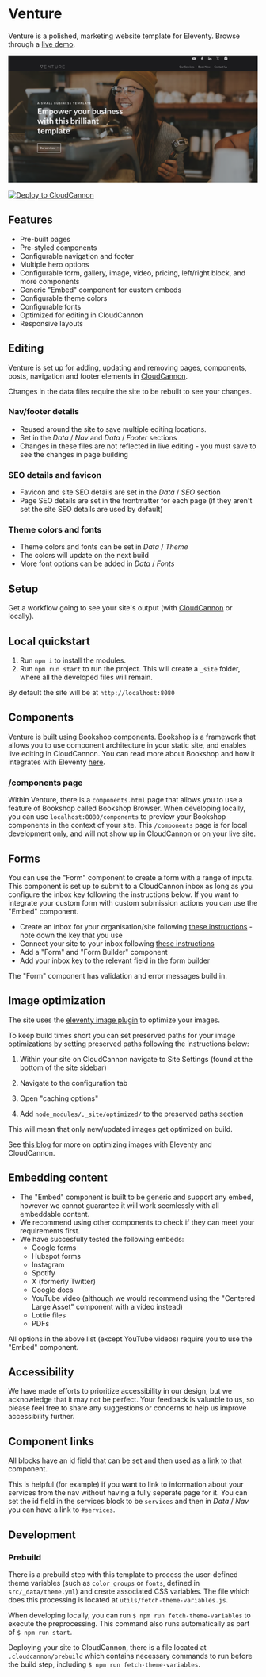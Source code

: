 # Venture

Venture is a polished, marketing website template for Eleventy. Browse through a [live demo](https://spiky-polar.cloudvent.net).

![Small business template screenshot](/src/assets/images/_screenshot.png)

[![Deploy to CloudCannon](https://buttons.cloudcannon.com/deploy.svg)](https://app.cloudcannon.com/register#sites/connect/github/CloudCannon/small-business-template-eleventy)

## Features

- Pre-built pages
- Pre-styled components
- Configurable navigation and footer
- Multiple hero options
- Configurable form, gallery, image, video, pricing, left/right block, and more components
- Generic "Embed" component for custom embeds
- Configurable theme colors
- Configurable fonts
- Optimized for editing in CloudCannon
- Responsive layouts

## Editing

Venture is set up for adding, updating and removing pages, components, posts, navigation and footer elements in [CloudCannon](https://app.cloudcannon.com/).

Changes in the data files require the site to be rebuilt to see your changes.

### Nav/footer details

- Reused around the site to save multiple editing locations.
- Set in the *Data* / *Nav* and *Data* / *Footer* sections
- Changes in these files are not reflected in live editing - you must save to see the changes in page building

### SEO details and favicon

- Favicon and site SEO details are set in the *Data* / *SEO* section
- Page SEO details are set in the frontmatter for each page (if they aren't set the site SEO details are used by default)

### Theme colors and fonts

- Theme colors and fonts can be set in *Data* / *Theme*
- The colors will update on the next build
- More font options can be added in *Data* / *Fonts*

## Setup

Get a workflow going to see your site's output (with [CloudCannon](https://app.cloudcannon.com/) or locally).

## Local quickstart

1. Run `npm i` to install the modules.
2. Run `npm run start` to run the project. This will create a `_site` folder, where all the developed files will remain.

By default the site will be at `http://localhost:8080`

## Components

Venture is built using Bookshop components. Bookshop is a framework that allows you to use component architecture in your static site, and enables live editing in CloudCannon. You can read more about Bookshop and how it integrates with Eleventy [here](https://cloudcannon.com/documentation/guides/bookshop-eleventy-guide/).

### /components page

Within Venture, there is a `components.html` page that allows you to use a feature of Bookshop called Bookshop Browser. When developing locally, you can use `localhost:8080/components` to preview your Bookshop components in the context of your site. This `/components` page is for local development only, and will not show up in CloudCannon or on your live site.

## Forms

You can use the "Form" component to create a form with a range of inputs. This component is set up to submit to a CloudCannon inbox as long as you configure the inbox key following the instructions below. If you want to integrate your custom form with custom submission actions you can use the "Embed" component.

- Create an inbox for your organisation/site following [these instructions](https://cloudcannon.com/documentation/articles/creating-an-inbox-to-receive-your-forms/) - note down the key that you use
- Connect your site to your inbox following [these instructions](https://cloudcannon.com/documentation/articles/connecting-your-site-to-an-inbox/)
- Add a "Form" and "Form Builder" component
- Add your inbox key to the relevant field in the form builder

The "Form" component has validation and error messages build in.

## Image optimization

The site uses the [eleventy image plugin](https://www.11ty.dev/docs/plugins/image/) to optimize your images.

To keep build times short you can set preserved paths for your image optimizations by setting preserved paths following the instructions below:

1. Within your site on CloudCannon navigate to Site Settings (found at the bottom of the site sidebar)

2. Navigate to the configuration tab

3. Open "caching options"

4. Add `node_modules/,_site/optimized/` to the preserved paths section

This will mean that only new/updated images get optimized on build.

See [this blog](https://cloudcannon.com/blog/automatically-optimize-your-images-with-eleventy-image-and-cloudcannon/) for more on optimizing images with Eleventy and CloudCannon.

## Embedding content

- The "Embed" component is built to be generic and support any embed, however we cannot guarantee it will work seemlessly with all embeddable content.
- We recommend using other components to check if they can meet your requirements first.
- We have succesfully tested the following embeds:
    - Google forms
    - Hubspot forms
    - Instagram
    - Spotify
    - X (formerly Twitter)
    - Google docs
    - YouTube video (although we would recommend using the "Centered Large Asset" component with a video instead)
    - Lottie files
    - PDFs

All options in the above list (except YouTube videos) require you to use the "Embed" component.

## Accessibility

We have made efforts to prioritize accessibility in our design, but we acknowledge that it may not be perfect. Your feedback is valuable to us, so please feel free to share any suggestions or concerns to help us improve accessibility further.

## Component links

All blocks have an id field that can be set and then used as a link to that component. 

This is helpful (for example) if you want to link to information about your services from the nav without having a fully seperate page for it. You can set the id field in the services block to be `services` and then in *Data* / *Nav* you can have a link to `#services`.

## Development

### Prebuild

There is a prebuild step with this template to process the user-defined theme variables (such as `color_groups` or `fonts`, defined in `src/_data/theme.yml`) and create associated CSS variables. The file which does this processing is located at `utils/fetch-theme-variables.js`.

When developing locally, you can run `$ npm run fetch-theme-variables` to execute the preprocessing. This command also runs automatically as part of `$ npm run start`.

Deploying your site to CloudCannon, there is a file located at `.cloudcannon/prebuild` which contains necessary commands to run before the build step, including `$ npm run fetch-theme-variables`.
